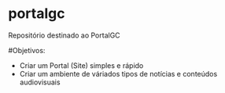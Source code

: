 # portalgc
Repositório destinado ao PortalGC

#Objetivos:
- Criar um Portal (Site) simples e rápido
- Criar um ambiente de váriados tipos de notícias e conteúdos audiovisuais
